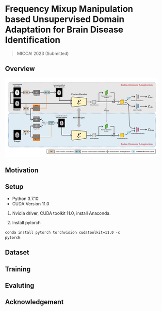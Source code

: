 # Frequency Mixup Manipulation based Unsupervised Domain Adaptation for Brain Disease Identification

> MICCAI 2023 (Submitted)

## Overview
![architecture](./framework.png)

## Motivation

## Setup

- Python 3.7.10
- CUDA Version 11.0

1. Nvidia driver, CUDA toolkit 11.0, install Anaconda.

2. Install pytorch

<code>conda install pytorch torchvision cudatoolkit=11.0 -c pytorch</code>

## Dataset


## Training


## Evaluting


## Acknowledgement
